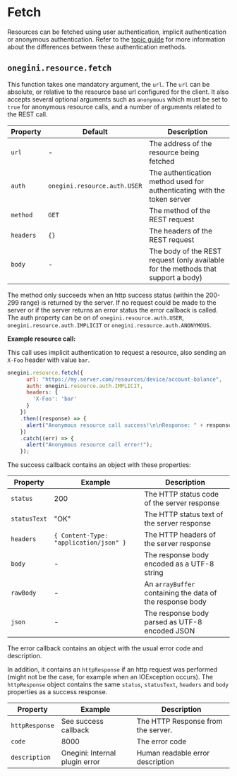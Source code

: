 # Fetch

<!-- toc -->

Resources can be fetched using user authentication, implicit authentication or anonymous authentication. Refer to the [topic guide](../../topics/secure-resource-access.md)
for more information about the differences between these authentication methods.

## `onegini.resource.fetch`

This function takes one mandatory argument, the `url`. The `url` can be absolute, or relative to the resource base url configured for the client. It also accepts several optional arguments such as `anonymous` which must be set to `true` for anonymous resource calls, and a number of arguments related to the REST call.

| Property  | Default                      | Description                                                                             |
| --------- | ---------------------------- | --------------------------------------------------------------------------------------- |
| `url`     | -                            | The address of the resource being fetched                                               |
| `auth`    | `onegini.resource.auth.USER` | The authentication method used for authenticating with the token server                 |
| `method`  | `GET`                        | The method of the REST request                                                          |
| `headers` | `{}`                         | The headers of the REST request                                                         |
| `body`    | -                            | The body of the REST request (only available for the methods that support a body)       |

The method only succeeds when an http success status (within the 200-299 range) is returned by the server.
If no request could be made to the server or if the server returns an error status the error callback is called.
The auth property can be on of `onegini.resource.auth.USER`, `onegini.resource.auth.IMPLICIT` or `onegini.resource.auth.ANONYMOUS`.

**Example resource call:**

This call uses implicit authentication to request a resource, also sending an `X-Foo` header with value `bar`.

```js
onegini.resource.fetch({
      url: "https://my.server.com/resources/device/account-balance",
      auth: onegini.resource.auth.IMPLICIT,
      headers: {
        'X-Foo': 'bar'
      }
    })
    .then((response) => {
      alert("Anonymous resource call success!\n\nResponse: " + response.status);
    })
    .catch((err) => {
      alert("Anonymous resource call error!");
    });
```

The success callback contains an object with these properties:

| Property       | Example                                | Description                                               |
| -------------- | -------------------------------------- | --------------------------------------------------------- |
| `status`       | 200                                    | The HTTP status code of the server response               |
| `statusText`   | "OK"                                   | The HTTP status text of the server response               |
| `headers`      | `{ Content-Type: "application/json" }` | The HTTP headers of the server response                   |
| `body`         | -                                      | The response body encoded as a UTF-8 string               |
| `rawBody`      | -                                      | An `arrayBuffer` containing the data of the response body |
| `json`         | -                                      | The response body parsed as UTF-8 encoded JSON            |

The error callback contains an object with the usual error code and description.

In addition, it contains an `httpResponse` if an http request was performed (might not be the case, for example when an IOException occurs).
The `httpResponse` object contains the same `status`, `statusText`, `headers` and `body` properties as a success response. 

| Property       | Example                        | Description                        |
| ---            | ---                            | ---                                |
| `httpResponse` | See success callback           | The HTTP Response from the server. |
| `code`         | 8000                           | The error code                     |
| `description`  | Onegini: Internal plugin error | Human readable error description   |
